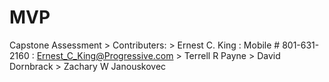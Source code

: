 # MVP
Capstone Assessment
	> Contributers: 
		> Ernest C. King : Mobile # 801-631-2160 : Ernest_C_King@Progressive.com
		> Terrell R Payne
		> David Dornbrack
		> Zachary W Janouskovec